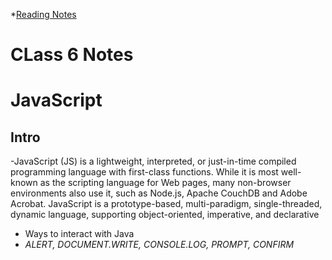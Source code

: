 *[Reading Notes](https://mohammed9222.github.io/reading-notes-/)

# CLass 6 Notes

# JavaScript

## Intro

-JavaScript (JS) is a lightweight, interpreted, or just-in-time compiled programming language with first-class functions. While it is most well-known as the scripting language for Web pages, many non-browser environments also use it, such as Node.js, Apache CouchDB and Adobe Acrobat. JavaScript is a prototype-based, multi-paradigm, single-threaded, dynamic language, supporting object-oriented, imperative, and declarative 

- Ways to interact with Java
- *ALERT, DOCUMENT.WRITE, CONSOLE.LOG, PROMPT, CONFIRM*



